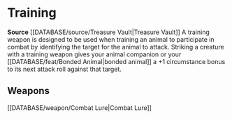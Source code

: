 ﻿---
id: '492'
name: Training
rarity: Common
source: '[[DATABASE/source/Treasure Vault|Treasure Vault]]'
trait:
- Training
type: Trait

---
# Training

**Source** [[DATABASE/source/Treasure Vault|Treasure Vault]] 
A training weapon is designed to be used when training an animal to participate in combat by identifying the target for the animal to attack. Striking a creature with a training weapon gives your animal companion or your [[DATABASE/feat/Bonded Animal|bonded animal]] a +1 circumstance bonus to its next attack roll against that target.

## Weapons

[[DATABASE/weapon/Combat Lure|Combat Lure]]